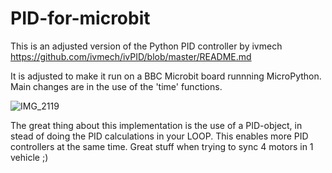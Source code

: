 # PID-for-microbit

This is an adjusted version of the Python PID controller by ivmech
https://github.com/ivmech/ivPID/blob/master/README.md

It is adjusted to make it run on a BBC Microbit board runnning MicroPython.
Main changes are in the use of the 'time' functions.

![IMG_2119](https://user-images.githubusercontent.com/93115887/141451462-b9b068a2-d9b7-4999-82c3-78fb18d6209e.jpg)

The great thing about this implementation is the use of a PID-object, in stead of doing the PID calculations in your LOOP.
This enables more PID controllers at the same time. Great stuff when trying to sync 4 motors in 1 vehicle ;)

